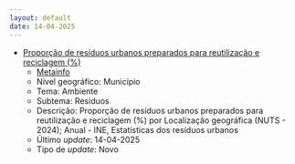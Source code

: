 ```yaml
---
layout: default
date: 14-04-2025
---
```

* [Proporção de resíduos urbanos preparados para reutilização e reciclagem (%)](https://www.ine.pt/xportal/xmain?xpid=INE&xpgid=ine_indicadores&indOcorrCod=0014416&contexto=bd&selTab=tab2)
  * [Metainfo](https://www.ine.pt/bddXplorer/htdocs/minfo.jsp?var_cd=0014416&lingua=PT)
  * Nível geográfico: Município
  * Tema: Ambiente
  * Subtema: Resíduos
  * Descrição: Proporção de resíduos urbanos preparados para reutilização e reciclagem (%) por Localização geográfica (NUTS - 2024); Anual - INE, Estatísticas dos resíduos urbanos
  * Último _update_: 14-04-2025
  * Tipo de _update_: Novo

